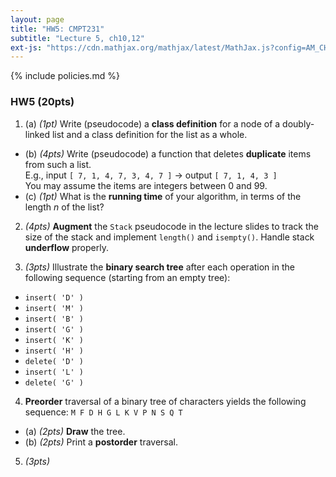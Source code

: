 ```yaml
---
layout: page
title: "HW5: CMPT231"
subtitle: "Lecture 5, ch10,12"
ext-js: "https://cdn.mathjax.org/mathjax/latest/MathJax.js?config=AM_CHTML"
---
```


{% include policies.md %}

### HW5 (20pts)
1. (a) *(1pt)* Write (pseudocode) a **class definition** for a node of a doubly-linked list and a class definition for the list as a whole.
  + (b) *(4pts)* Write (pseudocode) a function that deletes **duplicate** items from such a list. <br/>
    E.g., input `[ 7, 1, 4, 7, 3, 4, 7 ]` &rarr; output `[ 7, 1, 4, 3 ]` <br/>
    You may assume the items are integers between 0 and 99.
  + (c) *(1pt)* What is the **running time** of your algorithm, in terms of the length *n* of the list?

2. *(4pts)* **Augment** the `Stack` pseudocode in the lecture slides
  to track the size of the stack and implement `length()` and `isempty()`.
  Handle stack **underflow** properly.

3. *(3pts)* Illustrate the **binary search tree** after each operation in the following sequence (starting from an empty tree):
  + `insert( 'D' )`
  + `insert( 'M' )`
  + `insert( 'B' )`
  + `insert( 'G' )`
  + `insert( 'K' )`
  + `insert( 'H' )`
  + `delete( 'D' )`
  + `insert( 'L' )`
  + `delete( 'G' )`

4. **Preorder** traversal of a binary tree of characters yields the following sequence: `M F D H G L K V P N S Q T`
  + (a) *(2pts)* **Draw** the tree.
  + (b) *(2pts)* Print a **postorder** traversal.

5. *(3pts)*
